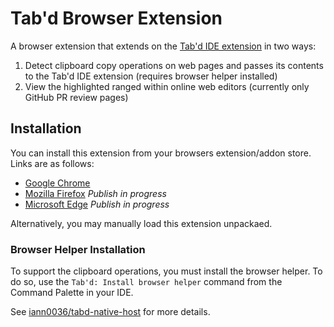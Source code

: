 # Tab'd Browser Extension

A browser extension that extends on the [Tab'd IDE extension](https://github.com/iann0036/tabd) in two ways:

1. Detect clipboard copy operations on web pages and passes its contents to the Tab'd IDE extension (requires browser helper installed)
2. View the highlighted ranged within online web editors (currently only GitHub PR review pages)

## Installation

You can install this extension from your browsers extension/addon store. Links are as follows:

- [Google Chrome](https://chrome.google.com/webstore/detail/tabd/lemjjpeploikbpmkodmmkdjcjodboidn)
- [Mozilla Firefox](https://addons.mozilla.org/en-GB/firefox/addon/tab-d/) *Publish in progress*
- [Microsoft Edge](https://microsoftedge.microsoft.com/addons/detail/nhipdcegeolhecgahdhkcgcbgjhcpbpp) *Publish in progress*

Alternatively, you may manually load this extension unpackaed.

### Browser Helper Installation

To support the clipboard operations, you must install the browser helper. To do so, use the `Tab'd: Install browser helper` command from the Command Palette in your IDE.

See [iann0036/tabd-native-host](https://github.com/iann0036/tabd-native-host) for more details.